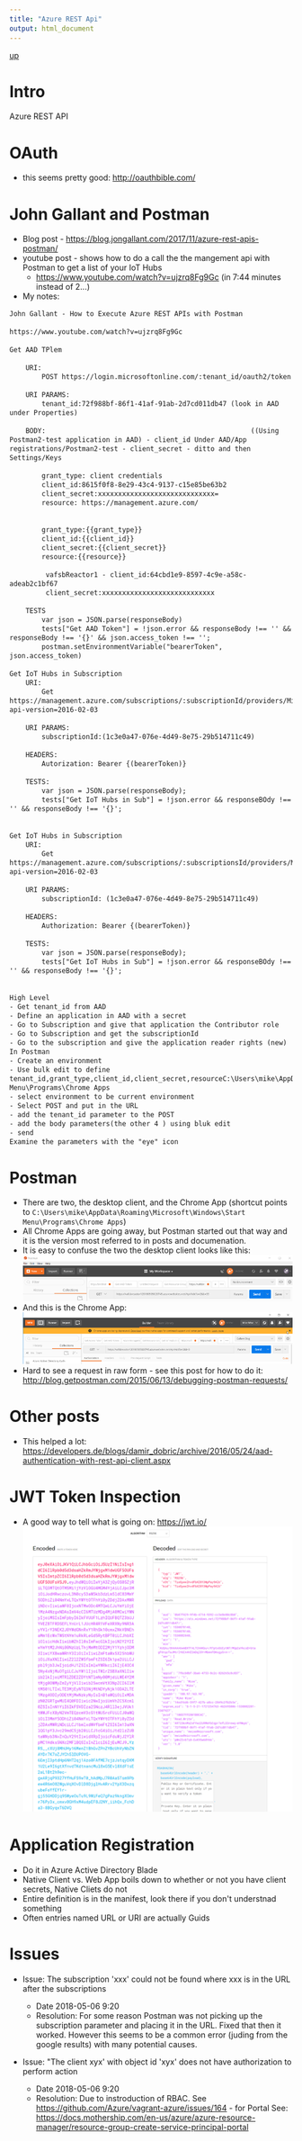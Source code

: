 ```yaml
---
title: "Azure REST Api"
output: html_document
---
```

[up](https://mikewise2718.github.io/markdowndocs/)

# Intro
Azure REST API


# OAuth
* this seems pretty good: <http://oauthbible.com/>

# John Gallant and Postman
* Blog post - <https://blog.jongallant.com/2017/11/azure-rest-apis-postman/>
* youtube post - shows how to do a call the the mangement api with Postman to get a list of your IoT Hubs
    * <https://www.youtube.com/watch?v=ujzrq8Fg9Gc> (in 7:44 minutes instead of 2...)
* My notes:
```
John Gallant - How to Execute Azure REST APIs with Postman

https://www.youtube.com/watch?v=ujzrq8Fg9Gc

Get AAD TPlem

	URI:
		POST https://login.microsoftonline.com/:tenant_id/oauth2/token
		
	URI PARAMS:
		tenant_id:72f988bf-86f1-41af-91ab-2d7cd011db47 (look in AAD under Properties)
		
	BODY:                                                   ((Using Postman2-test application in AAD) - client_id Under AAD/App registrations/Postman2-test - client_secret - ditto and then Settings/Keys
	
		grant_type: client credentials 
		client_id:8615f0f8-8e29-43c4-9137-c15e85be63b2  
		client_secret:xxxxxxxxxxxxxxxxxxxxxxxxxxxxx= 
		resource: https://management.azure.com/
        

		grant_type:{{grant_type}}
        client_id:{{client_id}}
        client_secret:{{client_secret}}
        resource:{{resource}}
         
         vafsbReactor1 - client_id:64cbd1e9-8597-4c9e-a58c-adeab2c1bf67
         client_secret:xxxxxxxxxxxxxxxxxxxxxxxxxxxx
		
	TESTS
		var json = JSON.parse(responseBody)
		tests["Get AAD Token"] = !json.error && responseBody !== '' && responseBody !== '{}' && json.access_token !== '';
		postman.setEnvironmentVariable("bearerToken", json.access_token)
		
Get IoT Hubs in Subscription
	URI: 
		Get https://management.azure.com/subscriptions/:subscriptionId/providers/Microsoft.Devices/IotHubs?api-version=2016-02-03
		
	URI PARAMS:
		subscriptionId:(1c3e0a47-076e-4d49-8e75-29b514711c49)
		
	HEADERS:
		Autorization: Bearer {(bearerToken)}
		
	TESTS:
		var json = JSON.parse(responseBody);
		tests["Get IoT Hubs in Sub"] = !json.error && responseBOdy !== '' && responseBody !== '{}';
		
		
Get IoT Hubs in Subscription 
	URI: 
		Get https://management.azure.com/subscriptions/:subscriptionsId/providers/Microsoft.Devices/IotHubs?api-version=2016-02-03
		
	URI PARAMS:
		subscriptionId: (1c3e0a47-076e-4d49-8e75-29b514711c49)
		
	HEADERS:
		Authorization: Bearer {(bearerToken)}
		
	TESTS:
		var json = JSON.parse(responseBody);
		tests["Get IoT Hubs in Sub"] = !json.error && responseBOdy !== '' && responseBody !== '{}';
		
		
High Level
- Get tenant_id from AAD
- Define an application in AAD with a secret
- Go to Subscription and give that application the Contributor role
- Go to Subscription and get the subscriptionId
- Go to the subscription and give the application reader rights (new)
In Postman
- Create an environment
- Use bulk edit to define tenant_id,grant_type,client_id,client_secret,resourceC:\Users\mike\AppData\Roaming\Microsoft\Windows\Start Menu\Programs\Chrome Apps
- select environment to be current environment
- Select POST and put in the URL
- add the tenant_id parameter to the POST
- add the body parameters(the other 4 ) using bluk edit
- send
Examine the parameters with the "eye" icon
```


# Postman
* There are two, the desktop client, and the Chrome App (shortcut points to `C:\Users\mike\AppData\Roaming\Microsoft\Windows\Start Menu\Programs\Chrome Apps`)
* All Chrome Apps are going away, but Postman started out that way and it is the version most referred to in posts and documenation.
* It is easy to confuse the two the desktop client looks like this:<br>
![Desktop](PostmanDesktop.png)
* And this is the Chrome App:<br>
![ChromeApp](PostmanChromeApp.png)
* Hard to see a request in raw form - see this post for how to do it: <http://blog.getpostman.com/2015/06/13/debugging-postman-requests/>


# Other posts
* This helped a lot: <https://developers.de/blogs/damir_dobric/archive/2016/05/24/aad-authentication-with-rest-api-client.aspx>

# JWT Token Inspection
* A good way to tell what is going on: <https://jwt.io/><br>
![jwt inspections](jwtinspection.png)


# Application Registration
* Do it in Azure Active Directory Blade
* Native Client vs. Web App boils down to whether or not you have client secrets, Native Cliets do not
* Entire definition is in the manifest, look there if you don't understnad something
* Often entries named URL or URI are actually Guids



# Issues

 - Issue: The subscription 'xxx' could not be found where xxx is in the URL after the subscriptions
   - Date 2018-05-06 9:20
   - Resolution: For some reason Postman was not picking up the subscription parameter and placing it in the URL. Fixed that then it worked. However this seems to be a common error (juding from the google results) with many potential causes.


- Issue: "The client xyx' with object id 'xyx' does not have authorization to perform action
   - Date 2018-05-06 9:20
   - Resolution: Due to instroduction of RBAC. See <https://github.com/Azure/vagrant-azure/issues/164> - for Portal See: <https://docs.mothership.com/en-us/azure/azure-resource-manager/resource-group-create-service-principal-portal>
  

